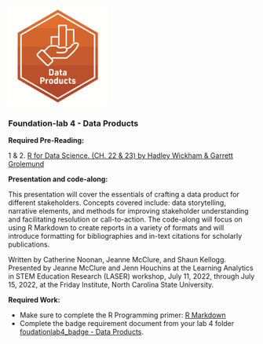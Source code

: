 <img src="img/dataproduct_badge.png" width="40%"/>


### **Foundation-lab 4** - Data Products

**Required Pre-Reading:**

1 & 2. [R for Data Science. (CH. 22 & 23) by Hadley Wickham & Garrett Grolemund](https://r4ds.had.co.nz/index.html)

**Presentation and code-along:**

This presentation will cover the essentials of crafting a data product for different stakeholders. Concepts covered include: data storytelling, narrative elements, and methods for improving stakeholder understanding and facilitating resolution or call-to-action. The code-along will focus on using R Markdown to create reports in a variety of formats and will introduce formatting for bibliographies and in-text citations for scholarly publications.

Written by Catherine Noonan, Jeanne McClure, and Shaun Kellogg. Presented by Jeanne McClure and Jenn Houchins at the Learning Analytics in STEM Education Research (LASER) workshop, July 11, 2022, through July 15, 2022, at the Friday Institute, North Carolina State University.

**Required Work:**

-  Make sure to complete the R Programming primer: [R Markdown](https://rmarkdown.rstudio.com/lesson-1.html?_ga=2.149737333.2122961316.1655817816-1599820931.1654624890)
-  Complete the badge requirement document from your lab 4 folder [foudationlab4_badge - Data Products](https://github.com/laser-institute/foundational-skills/blob/master/foundation_lab_4/foundationlab4_badge.Rmd).


